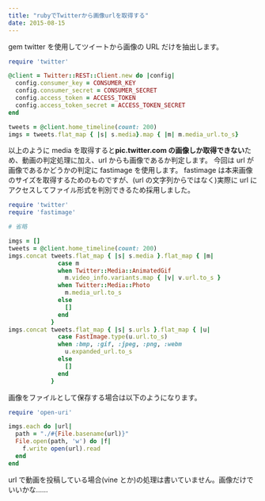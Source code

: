 ```yaml
---
title: "rubyでTwitterから画像urlを取得する"
date: 2015-08-15
---
```


gem twitter を使用してツイートから画像の URL だけを抽出します。

```ruby:app.rb
require 'twitter'

@client = Twitter::REST::Client.new do |config|
  config.consumer_key = CONSUMER_KEY
  config.consumer_secret = CONSUMER_SECRET
  config.access_token = ACCESS_TOKEN
  config.access_token_secret = ACCESS_TOKEN_SECRET
end

tweets = @client.home_timeline(count: 200)
imgs = tweets.flat_map { |s| s.media}.map { |m| m.media_url.to_s}
```

以上のように media を取得すると**pic.twitter.com の画像しか取得できない**ため、動画の判定処理に加え、url からも画像であるか判定します。
今回は url が画像であるかどうかの判定に fastimage を使用します。
fastimage は本来画像のサイズを取得するためのものですが、(url の文字列からではなく)実際に url にアクセスしてファイル形式を判別できるため採用しました。

```ruby:app.rb
require 'twitter'
require 'fastimage'

# 省略

imgs = []
tweets = @client.home_timeline(count: 200)
imgs.concat tweets.flat_map { |s| s.media }.flat_map { |m|
              case m
              when Twitter::Media::AnimatedGif
                m.video_info.variants.map { |v| v.url.to_s }
              when Twitter::Media::Photo
                m.media_url.to_s
              else
                []
              end
            }
imgs.concat tweets.flat_map { |s| s.urls }.flat_map { |u|
              case FastImage.type(u.url.to_s)
              when :bmp, :gif, :jpeg, :png, :webm
                u.expanded_url.to_s
              else
                []
              end
            }
```

画像をファイルとして保存する場合は以下のようになります。

```ruby:app.rb
require 'open-uri'

imgs.each do |url|
  path = "./#{File.basename(url)}"
  File.open(path, 'w') do |f|
    f.write open(url).read
  end
end
```

url で動画を投稿している場合(vine とか)の処理は書いていません。画像だけでいいかな……
